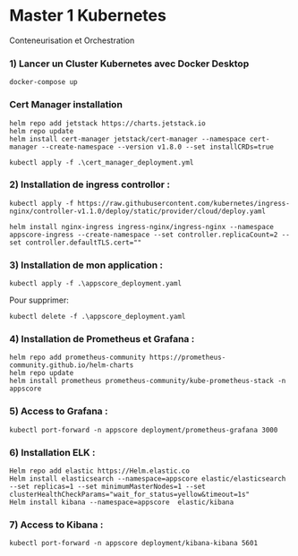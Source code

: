 # Master 1 Kubernetes
Conteneurisation et Orchestration

### 1)  Lancer un Cluster Kubernetes avec Docker Desktop
```console
docker-compose up
```
### Cert Manager installation
```console
helm repo add jetstack https://charts.jetstack.io
helm repo update
helm install cert-manager jetstack/cert-manager --namespace cert-manager --create-namespace --version v1.8.0 --set installCRDs=true

kubectl apply -f .\cert_manager_deployment.yml
```

### 2)  Installation de ingress controllor : 
```console
kubectl apply -f https://raw.githubusercontent.com/kubernetes/ingress-nginx/controller-v1.1.0/deploy/static/provider/cloud/deploy.yaml

helm install nginx-ingress ingress-nginx/ingress-nginx --namespace appscore-ingress --create-namespace --set controller.replicaCount=2 --set controller.defaultTLS.cert=""
```

### 3) Installation de mon application :

```console
kubectl apply -f .\appscore_deployment.yaml
```

Pour supprimer:

```console
kubectl delete -f .\appscore_deployment.yaml
```

### 4) Installation de Prometheus et Grafana :

```console
helm repo add prometheus-community https://prometheus-community.github.io/helm-charts
helm repo update
helm install prometheus prometheus-community/kube-prometheus-stack -n appscore
```

### 5) Access to Grafana :

```console
kubectl port-forward -n appscore deployment/prometheus-grafana 3000
```

### 6) Installation ELK :

```console
Helm repo add elastic https://Helm.elastic.co
Helm install elasticsearch --namespace=appscore elastic/elasticsearch --set replicas=1 --set minimumMasterNodes=1 --set clusterHealthCheckParams="wait_for_status=yellow&timeout=1s"
Helm install kibana --namespace=appscore  elastic/kibana
```

### 7) Access to Kibana :
```console
kubectl port-forward -n appscore deployment/kibana-kibana 5601
